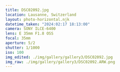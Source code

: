 ```yaml
---
title: DSC02092.jpg
location: Lausanne, Switzerland
layout: photo-horizontal.njk
datetime_taken: "2024:02:17 18:13:00"
camera: SONY ILCE-6400
lens: E 35mm F1.8 OSS
focal: 35mm
aperture: 5/2
shutter: 1/1000
iso: 100
img_edited: ./img/gallery/gallery3/DSC02092.jpg
img_raw: ./img/gallery/gallery3/DSC02092.ARW.png
---
```

